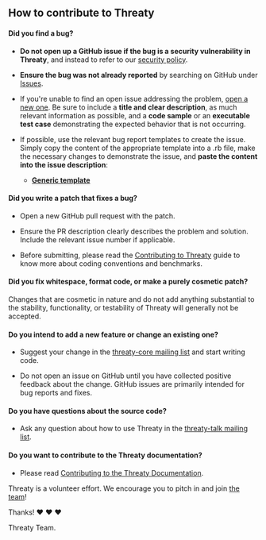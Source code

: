 ## How to contribute to Threaty

#### **Did you find a bug?**

* **Do not open up a GitHub issue if the bug is a security vulnerability
  in Threaty**, and instead to refer to our [security policy](#). 

* **Ensure the bug was not already reported** by searching on GitHub under [Issues](https://github.com/MrrRaph/threaty-rs/issues).

* If you're unable to find an open issue addressing the problem, [open a new one](https://github.com/MrrRaph/threaty-rs/issues/new). Be sure to include a **title and clear description**, as much relevant information as possible, and a **code sample** or an **executable test case** demonstrating the expected behavior that is not occurring.

* If possible, use the relevant bug report templates to create the issue. Simply copy the content of the appropriate template into a .rb file, make the necessary changes to demonstrate the issue, and **paste the content into the issue description**:
  * [**Generic template**](https://github.com/MrrRaph/threaty-rs/blob/master/.github/ISSUE_TEMPLATE/bug_report.md)

#### **Did you write a patch that fixes a bug?**

* Open a new GitHub pull request with the patch.

* Ensure the PR description clearly describes the problem and solution. Include the relevant issue number if applicable.

* Before submitting, please read the [Contributing to Threaty](#) guide to know more about coding conventions and benchmarks.

#### **Did you fix whitespace, format code, or make a purely cosmetic patch?**

Changes that are cosmetic in nature and do not add anything substantial to the stability, functionality, or testability of Threaty will generally not be accepted.

#### **Do you intend to add a new feature or change an existing one?**

* Suggest your change in the [threaty-core mailing list](#) and start writing code.

* Do not open an issue on GitHub until you have collected positive feedback about the change. GitHub issues are primarily intended for bug reports and fixes.

#### **Do you have questions about the source code?**

* Ask any question about how to use Threaty in the [threaty-talk mailing list](#).

#### **Do you want to contribute to the Threaty documentation?**

* Please read [Contributing to the Threaty Documentation](#).

Threaty is a volunteer effort. We encourage you to pitch in and join [the team](#)!

Thanks! :heart: :heart: :heart:

Threaty Team.
